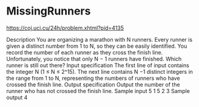 # MissingRunners

https://coj.uci.cu/24h/problem.xhtml?pid=4135

Description
You are organizing a marathon with N runners. Every runner is given a distinct number from 1 to N, so they can be easily identified. You record the number of each runner as they cross the finish line. Unfortunately, you notice that only N − 1 runners have finished. Which runner is still out there?
Input specification
The first line of input contains the integer N (1 ≤ N ≤ 2^15). The next line contains N −1 distinct integers in the range from 1 to N, representing the numbers of runners who have crossed the finish line.
Output specification
Output the number of the runner who has not crossed the finish line.
Sample input
5
1 5 2 3
Sample output
4

